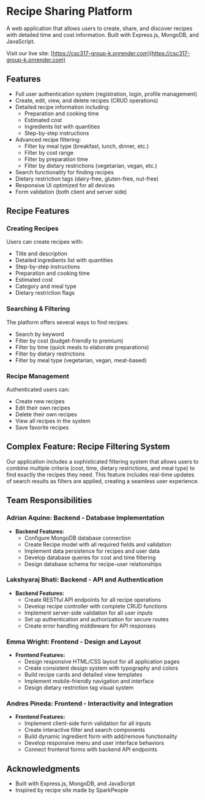 # Recipe Sharing Platform

A web application that allows users to create, share, and discover recipes with detailed time and cost information. Built with Express.js, MongoDB, and JavaScript. 

Visit our live site: [https://csc317-group-k.onrender.com](https://csc317-group-k.onrender.com)

## Features

* Full user authentication system (registration, login, profile management)
* Create, edit, view, and delete recipes (CRUD operations)
* Detailed recipe information including:
   * Preparation and cooking time
   * Estimated cost
   * Ingredients list with quantities
   * Step-by-step instructions
* Advanced recipe filtering:
   * Filter by meal type (breakfast, lunch, dinner, etc.)
   * Filter by cost range
   * Filter by preparation time
   * Filter by dietary restrictions (vegetarian, vegan, etc.)
* Search functionality for finding recipes
* Dietary restriction tags (dairy-free, gluten-free, nut-free)
* Responsive UI optimized for all devices
* Form validation (both client and server side)

## Recipe Features

### Creating Recipes
Users can create recipes with:
* Title and description
* Detailed ingredients list with quantities
* Step-by-step instructions
* Preparation and cooking time
* Estimated cost
* Category and meal type
* Dietary restriction flags

### Searching & Filtering
The platform offers several ways to find recipes:
* Search by keyword
* Filter by cost (budget-friendly to premium)
* Filter by time (quick meals to elaborate preparations)
* Filter by dietary restrictions
* Filter by meal type (vegetarian, vegan, meat-based)

### Recipe Management
Authenticated users can:
* Create new recipes
* Edit their own recipes
* Delete their own recipes
* View all recipes in the system
* Save favorite recipes

## Complex Feature: Recipe Filtering System
Our application includes a sophisticated filtering system that allows users to combine multiple criteria (cost, time, dietary restrictions, and meal type) to find exactly the recipes they need. This feature includes real-time updates of search results as filters are applied, creating a seamless user experience.

## Team Responsibilities

### Adrian Aquino: Backend - Database Implementation
* **Backend Features:**
  * Configure MongoDB database connection
  * Create Recipe model with all required fields and validation
  * Implement data persistence for recipes and user data
  * Develop database queries for cost and time filtering
  * Design database schema for recipe-user relationships

### Lakshyaraj Bhati: Backend - API and Authentication
* **Backend Features:**
  * Create RESTful API endpoints for all recipe operations
  * Develop recipe controller with complete CRUD functions
  * Implement server-side validation for all user inputs
  * Set up authentication and authorization for secure routes
  * Create error handling middleware for API responses

### Emma Wright: Frontend - Design and Layout
* **Frontend Features:**
  * Design responsive HTML/CSS layout for all application pages
  * Create consistent design system with typography and colors
  * Build recipe cards and detailed view templates
  * Implement mobile-friendly navigation and interface
  * Design dietary restriction tag visual system

### Andres Pineda: Frontend - Interactivity and Integration
* **Frontend Features:**
  * Implement client-side form validation for all inputs
  * Create interactive filter and search components
  * Build dynamic ingredient form with add/remove functionality
  * Develop responsive menu and user interface behaviors
  * Connect frontend forms with backend API endpoints

## Acknowledgments

* Built with Express.js, MongoDB, and JavaScript
* Inspired by recipe site made by SparkPeople
